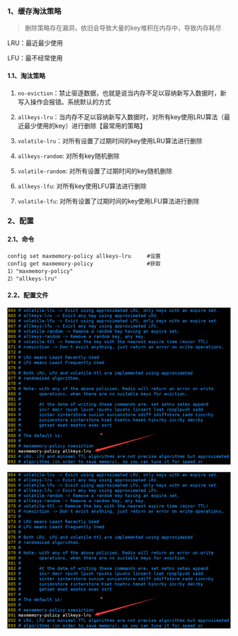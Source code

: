 ### 1、缓存淘汰策略

> 删除策略存在漏洞，依旧会导致大量的key堆积在内存中，导致内存耗尽

LRU：最近最少使用

LFU：最不经常使用

#### 1.1、淘汰策略

1. `no-eviction`：禁止驱逐数据，也就是说当内存不足以容纳新写入数据时，新写入操作会报错。系统默认的方式
2. `allkeys-lru`：当内存不足以容纳新写入数据时，对所有key使用LRU算法（最近最少使用的key）进行删除【最常用的策略】

3. `volatile-lru`：对所有设置了过期时间的key使用LRU算法进行删除
4. `allkeys-random`: 对所有key随机删除
5. `volatile-random`: 对所有设置了过期时间的key随机删除
6. `allkeys-lfu`: 对所有key使用LFU算法进行删除
7. `volatile-lfu`: 对所有设置了过期时间的key使用LFU算法进行删除

### 2、配置

#### 2.1、命令

```shell
config set maxmemory-policy allkeys-lru  	#设置
config get maxmemory-policy					#获取
1）"maxmemory-policy"
2）"allkeys-lru"
```

#### 2.2、配置文件

![1614305768215](../../../image/1614305768215.png)

![1614305768215](./image/1614305768215.png)

